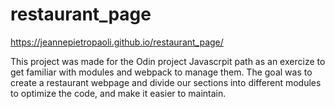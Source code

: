 # restaurant_page

https://jeannepietropaoli.github.io/restaurant_page/

This project was made for the Odin project Javascrpit path as an exercize to get familiar with modules and webpack to manage them. The goal was to create a restaurant webpage and divide our sections into different modules to optimize the code, and make it easier to maintain. 